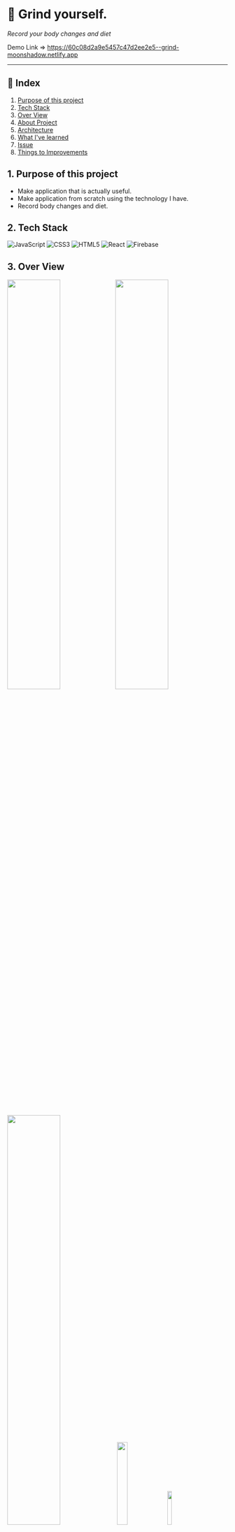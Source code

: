 # 💪 Grind yourself.

_Record your body changes and diet_

Demo Link => https://60c08d2a9e5457c47d2ee2e5--grind-moonshadow.netlify.app

---

## 🔗 Index

1. [Purpose of this project](#1-Purpose-of-this-project)
2. [Tech Stack](#2-Tech-Stack)
3. [Over View](#3-Over-View)
4. [About Project](#4-About-Project)
5. [Architecture](#5-Architecture)
6. [What I've learned](#6--What-Ive-learned)
7. [Issue](#7--Issue)
8. [Things to Improvements](#8-Things-to-Improvements)

## 1. Purpose of this project

- Make application that is actually useful.
- Make application from scratch using the technology I have.
- Record body changes and diet.

## 2. Tech Stack

<img alt="JavaScript" src="https://img.shields.io/badge/javascript%20-%23323330.svg?&style=for-the-badge&logo=javascript&logoColor=%23F7DF1E"/> <img alt="CSS3" src="https://img.shields.io/badge/css3%20-%231572B6.svg?&style=for-the-badge&logo=css3&logoColor=white"/> <img alt="HTML5" src="https://img.shields.io/badge/html5%20-%23E34F26.svg?&style=for-the-badge&logo=html5&logoColor=white"/> <img alt="React" src="https://img.shields.io/badge/react%20-%2320232a.svg?&style=for-the-badge&logo=react&logoColor=%2361DAFB"/> <img alt="Firebase" src="https://img.shields.io/badge/firebase-%23039BE5.svg?&style=for-the-badge&logo=firebase"/>

## 3. Over View

<img width="49%" src="https://user-images.githubusercontent.com/73153617/121478696-43bbe780-ca04-11eb-93b4-9f25db8e3d08.png"><img width="49%" src="https://user-images.githubusercontent.com/73153617/121478718-474f6e80-ca04-11eb-827e-b79a58f8cb3b.png"><img width="49%" src="https://user-images.githubusercontent.com/73153617/121478726-49b1c880-ca04-11eb-93ba-e2ab129e5c08.png"> <img width="22%" src="https://user-images.githubusercontent.com/73153617/121478740-4d454f80-ca04-11eb-83b4-cef9d23b4ac2.png"> <img width="14%" src="https://user-images.githubusercontent.com/73153617/121478734-4b7b8c00-ca04-11eb-9b25-32941a8fb959.png">

## 4. About Project

### 🔑 Login & Upload

<img width="100%" src="https://user-images.githubusercontent.com/73153617/121480233-d01ada00-ca05-11eb-9572-1462311fd230.gif">

    - Login with Google or Facebook
    - If you are logged in, you will be logged in automatically even if you return to the login page.
    - You can upload your picture, write and record some information.
    - Even if you log out, your records will be shown again when you log in again.
    - You can cross-move the body page and diet page.

### 📝 Maker Page

## 5. Architecture

### Overall

<img width="100%" src="https://user-images.githubusercontent.com/73153617/118086560-20028300-b3ff-11eb-9864-22ebaa6ce778.png" />
<img width="100%" src="https://user-images.githubusercontent.com/73153617/118088132-91dbcc00-b401-11eb-855d-6d93da11a52d.gif"/>

    1. When the login button is clicked, run the login function.
    2. Firebase authenticates the user.
    3. React Router send the user to Maker page
    4-5-6. If the user has own data, Firebase's database get the data and get image from Cloudinary.
    7. Editor section and Preview section shows the data.
    8. When the user changes the data, it changes in the database as well as the data shown in Preview section.

## 6. 📝 What I've learned

    - How to route using React Router.
    - Understand what dependency injection is.
    - How to authenticate users with Firebase.
    - How to use Firebase SDK(Software Development Kit).
    - How to treat data in object form.
    - How to use Firebase Realtime database.
    - How to use Cloudinary to upload media files.

## 7. 💥 Issue

    - Unnecessary rending of components. (header, footer, buttons, cards)
        => Improve performance with memo() and useCallback()

## 8. 🚀 Things to Improvements
